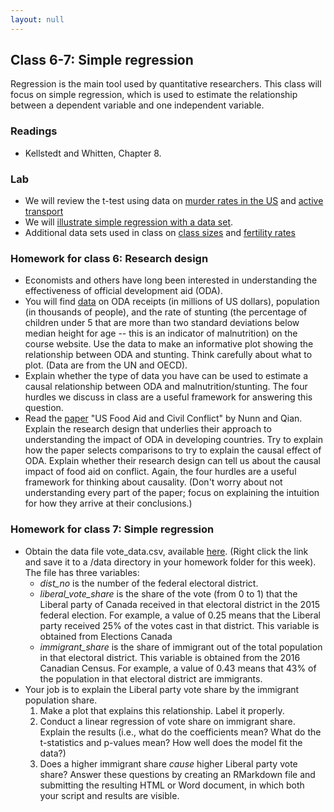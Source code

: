 ```yaml
---
layout: null
---
```


## Class 6-7: Simple regression

Regression is the main tool used by quantitative researchers.
This class will focus on simple regression, which is used to estimate the relationship between a dependent variable and one independent variable.

### Readings
- Kellstedt and Whitten, Chapter 8.

### Lab
- We will review the t-test using data on [murder rates in the US](https://raw.githubusercontent.com/nicrivers/uo_api_6319/master/murderrates.csv) and [active transport](https://raw.githubusercontent.com/nicrivers/uo_api_6319/master/active_trans.csv)
- We will [illustrate simple regression with a data set](http://htmlpreview.github.io/?https://github.com/nicrivers/uo_api_6319/blob/master/R_session_6.html).
- Additional data sets used in class on [class sizes](https://raw.githubusercontent.com/nicrivers/uo_api_6319/master/schoolSizes.xls) and [fertility rates](https://raw.githubusercontent.com/nicrivers/uo_api_6319/master/fertility-contraception.csv)

### Homework for class 6: Research design
- Economists and others have long been interested in understanding the effectiveness of official development aid (ODA).
- You will find [data](https://raw.githubusercontent.com/nicrivers/uo_api_6319/master/aid_stunting.csv) on ODA receipts (in millions of US dollars), population (in thousands of people), and the rate of stunting (the percentage of children under 5 that are more than two standard deviations below median height for age -- this is an indicator of malnutrition) on the course website.  Use the data to make an informative plot showing the relationship between ODA and stunting.  Think carefully about what to plot. (Data are from the UN and OECD).
- Explain whether the type of data you have can be used to estimate a causal relationship between ODA and malnutrition/stunting.  The four hurdles we discuss in class are a useful framework for answering this question.
- Read the [paper](https://pubs.aeaweb.org/doi/pdfplus/10.1257/aer.104.6.1630) "US Food Aid and Civil Conflict" by Nunn and Qian.  Explain the research design that underlies their approach to understanding the impact of ODA in developing countries.  Try to explain how the paper selects comparisons to try to explain the causal effect of ODA. Explain whether their research design can tell us about the causal impact of food aid on conflict.  Again, the four hurdles are a useful framework for thinking about causality.  (Don't worry about not understanding every part of the paper; focus on explaining the intuition for how they arrive at their conclusions.)

### Homework for class 7: Simple regression
- Obtain the data file vote_data.csv, available [here](https://raw.githubusercontent.com/nicrivers/uo_api_6319/master/vote_data.csv).  (Right click the link and save it to a /data directory in your homework folder for this week).  The file has three variables:
    * *dist_no* is the number of the federal electoral district.
    * *liberal_vote_share* is the share of the vote (from 0 to 1) that the Liberal party of Canada received in that electoral district in the 2015 federal election.  For example, a value of 0.25 means that the Liberal party received 25% of the votes cast in that district.  This variable is obtained from Elections Canada
    * *immigrant_share* is the share of immigrant out of the total population in that electoral district.  This variable is obtained from the 2016 Canadian Census.  For example, a value of 0.43 means that 43% of the population in that electoral district are immigrants.
- Your job is to explain the Liberal party vote share by the immigrant population share.
    1. Make a plot that explains this relationship.  Label it properly.
    2. Conduct a linear regression of vote share on immigrant share.  Explain the results (i.e., what do the coefficients mean?  What do the t-statistics and p-values mean? How well does the model fit the data?)
    3. Does a higher immigrant share *cause* higher Liberal party vote share?
Answer these questions by creating an RMarkdown file and submitting the resulting HTML or Word document, in which both your script and results are visible.
